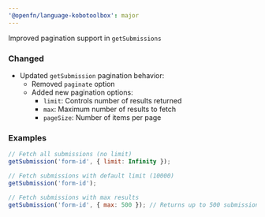 ```yaml
---
'@openfn/language-kobotoolbox': major
---
```


Improved pagination support in `getSubmissions`

### Changed

- Updated `getSubmission` pagination behavior:
  - Removed `paginate` option
  - Added new pagination options:
    - `limit`: Controls number of results returned
    - `max`: Maximum number of results to fetch
    - `pageSize`: Number of items per page

### Examples

```js
// Fetch all submissions (no limit)
getSubmission('form-id', { limit: Infinity });

// Fetch submissions with default limit (10000)
getSubmission('form-id');

// Fetch submissions with max results
getSubmission('form-id', { max: 500 }); // Returns up to 500 submissions
```
